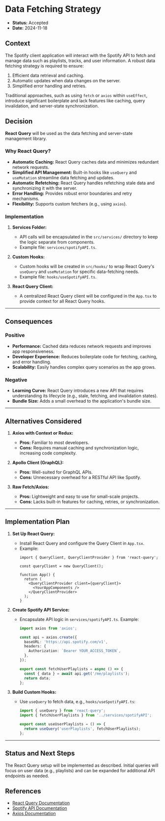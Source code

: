 # Data Fetching Strategy
- **Status:** Accepted
- **Date:** 2024-11-18

## Context
The Spotify client application will interact with the Spotify API to fetch and manage data such as playlists, tracks, and user information. A robust data fetching strategy is required to ensure:
1. Efficient data retrieval and caching.
2. Automatic updates when data changes on the server.
3. Simplified error handling and retries.

Traditional approaches, such as using `fetch` or `axios` within `useEffect`, introduce significant boilerplate and lack features like caching, query invalidation, and server-state synchronization.

## Decision
**React Query** will be used as the data fetching and server-state management library.

### Why React Query?
- **Automatic Caching:** React Query caches data and minimizes redundant network requests.
- **Simplified API Management:** Built-in hooks like `useQuery` and `useMutation` streamline data fetching and updates.
- **Automatic Refetching:** React Query handles refetching stale data and synchronizing it with the server.
- **Error Handling:** Provides robust error boundaries and retry mechanisms.
- **Flexibility:** Supports custom fetchers (e.g., using `axios`).

### Implementation
1. **Services Folder:**
   - API calls will be encapsulated in the `src/services/` directory to keep the logic separate from components.
   - Example file: `services/spotifyAPI.ts`.

2. **Custom Hooks:**
   - Custom hooks will be created in `src/hooks/` to wrap React Query's `useQuery` and `useMutation` for specific data-fetching needs.
   - Example file: `hooks/useSpotifyAPI.ts`.

3. **React Query Client:**
   - A centralized React Query client will be configured in the `App.tsx` to provide context for all React Query hooks.

---

## Consequences
### **Positive**
- **Performance:** Cached data reduces network requests and improves app responsiveness.
- **Developer Experience:** Reduces boilerplate code for fetching, caching, and error handling.
- **Scalability:** Easily handles complex query scenarios as the app grows.

### **Negative**
- **Learning Curve:** React Query introduces a new API that requires understanding its lifecycle (e.g., stale, fetching, and invalidation states).
- **Bundle Size:** Adds a small overhead to the application's bundle size.

---

## Alternatives Considered
1. **Axios with Context or Redux:**
   - **Pros:** Familiar to most developers.
   - **Cons:** Requires manual caching and synchronization logic, increasing code complexity.

2. **Apollo Client (GraphQL):**
   - **Pros:** Well-suited for GraphQL APIs.
   - **Cons:** Unnecessary overhead for a RESTful API like Spotify.

3. **Raw Fetch/Axios:**
   - **Pros:** Lightweight and easy to use for small-scale projects.
   - **Cons:** Lacks built-in features for caching, retries, or synchronization.

---

## Implementation Plan
1. **Set Up React Query:**
   - Install React Query and configure the Query Client in `App.tsx`.
   - Example:
     ```tsx
     import { QueryClient, QueryClientProvider } from 'react-query';

     const queryClient = new QueryClient();

     function App() {
       return (
         <QueryClientProvider client={queryClient}>
           <YourAppComponents />
         </QueryClientProvider>
       );
     }
     ```

2. **Create Spotify API Service:**
   - Encapsulate API logic in `services/spotifyAPI.ts`. Example:
     ```ts
     import axios from 'axios';

     const api = axios.create({
       baseURL: 'https://api.spotify.com/v1',
       headers: {
         Authorization: `Bearer YOUR_ACCESS_TOKEN`,
       },
     });

     export const fetchUserPlaylists = async () => {
       const { data } = await api.get('/me/playlists');
       return data;
     };
     ```

3. **Build Custom Hooks:**
   - Use `useQuery` to fetch data, e.g., `hooks/useSpotifyAPI.ts`:
     ```ts
     import { useQuery } from 'react-query';
     import { fetchUserPlaylists } from '../services/spotifyAPI';

     export const useUserPlaylists = () => {
       return useQuery('userPlaylists', fetchUserPlaylists);
     };
     ```

---

## Status and Next Steps
The React Query setup will be implemented as described. Initial queries will focus on user data (e.g., playlists) and can be expanded for additional API endpoints as needed.

## References
- [React Query Documentation](https://tanstack.com/query/latest)
- [Spotify API Documentation](https://developer.spotify.com/documentation/web-api/)
- [Axios Documentation](https://axios-http.com/docs/intro)
